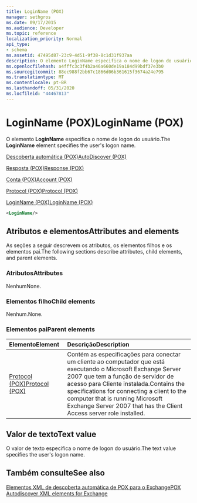 ```yaml
---
title: LoginName (POX)
manager: sethgros
ms.date: 09/17/2015
ms.audience: Developer
ms.topic: reference
localization_priority: Normal
api_type:
- schema
ms.assetid: 47495d87-23c9-4d51-9f38-8c1d31f937aa
description: O elemento LoginName especifica o nome de logon do usuário.
ms.openlocfilehash: a4fffc3c3f4b2a46a660de19a184d99bdf37e3b0
ms.sourcegitcommit: 88ec988f2bb67c1866d06b361615f3674a24e795
ms.translationtype: MT
ms.contentlocale: pt-BR
ms.lasthandoff: 05/31/2020
ms.locfileid: "44467813"
---
```

# <a name="loginname-pox"></a><span data-ttu-id="5cc03-103">LoginName (POX)</span><span class="sxs-lookup"><span data-stu-id="5cc03-103">LoginName (POX)</span></span>

<span data-ttu-id="5cc03-104">O elemento **LoginName** especifica o nome de logon do usuário.</span><span class="sxs-lookup"><span data-stu-id="5cc03-104">The **LoginName** element specifies the user's logon name.</span></span> 
  
[<span data-ttu-id="5cc03-105">Descoberta automática (POX)</span><span class="sxs-lookup"><span data-stu-id="5cc03-105">AutoDiscover (POX)</span></span>](autodiscover-pox.md)
  
[<span data-ttu-id="5cc03-106">Resposta (POX)</span><span class="sxs-lookup"><span data-stu-id="5cc03-106">Response (POX)</span></span>](response-pox.md)
  
[<span data-ttu-id="5cc03-107">Conta (POX)</span><span class="sxs-lookup"><span data-stu-id="5cc03-107">Account (POX)</span></span>](account-pox.md)
  
[<span data-ttu-id="5cc03-108">Protocol (POX)</span><span class="sxs-lookup"><span data-stu-id="5cc03-108">Protocol (POX)</span></span>](protocol-pox.md)
  
[<span data-ttu-id="5cc03-109">LoginName (POX)</span><span class="sxs-lookup"><span data-stu-id="5cc03-109">LoginName (POX)</span></span>](loginname-pox.md)
  
```xml
<LoginName/>
```

## <a name="attributes-and-elements"></a><span data-ttu-id="5cc03-110">Atributos e elementos</span><span class="sxs-lookup"><span data-stu-id="5cc03-110">Attributes and elements</span></span>

<span data-ttu-id="5cc03-111">As seções a seguir descrevem os atributos, os elementos filhos e os elementos pai.</span><span class="sxs-lookup"><span data-stu-id="5cc03-111">The following sections describe attributes, child elements, and parent elements.</span></span>
  
### <a name="attributes"></a><span data-ttu-id="5cc03-112">Atributos</span><span class="sxs-lookup"><span data-stu-id="5cc03-112">Attributes</span></span>

<span data-ttu-id="5cc03-113">Nenhum</span><span class="sxs-lookup"><span data-stu-id="5cc03-113">None.</span></span>
  
### <a name="child-elements"></a><span data-ttu-id="5cc03-114">Elementos filho</span><span class="sxs-lookup"><span data-stu-id="5cc03-114">Child elements</span></span>

<span data-ttu-id="5cc03-115">Nenhum.</span><span class="sxs-lookup"><span data-stu-id="5cc03-115">None.</span></span>
  
### <a name="parent-elements"></a><span data-ttu-id="5cc03-116">Elementos pai</span><span class="sxs-lookup"><span data-stu-id="5cc03-116">Parent elements</span></span>

|<span data-ttu-id="5cc03-117">**Elemento**</span><span class="sxs-lookup"><span data-stu-id="5cc03-117">**Element**</span></span>|<span data-ttu-id="5cc03-118">**Descrição**</span><span class="sxs-lookup"><span data-stu-id="5cc03-118">**Description**</span></span>|
|:-----|:-----|
|[<span data-ttu-id="5cc03-119">Protocol (POX)</span><span class="sxs-lookup"><span data-stu-id="5cc03-119">Protocol (POX)</span></span>](protocol-pox.md) <br/> |<span data-ttu-id="5cc03-120">Contém as especificações para conectar um cliente ao computador que está executando o Microsoft Exchange Server 2007 que tem a função de servidor de acesso para Cliente instalada.</span><span class="sxs-lookup"><span data-stu-id="5cc03-120">Contains the specifications for connecting a client to the computer that is running Microsoft Exchange Server 2007 that has the Client Access server role installed.</span></span>  <br/> |
   
## <a name="text-value"></a><span data-ttu-id="5cc03-121">Valor de texto</span><span class="sxs-lookup"><span data-stu-id="5cc03-121">Text value</span></span>

<span data-ttu-id="5cc03-122">O valor de texto especifica o nome de logon do usuário.</span><span class="sxs-lookup"><span data-stu-id="5cc03-122">The text value specifies the user's logon name.</span></span>
  
## <a name="see-also"></a><span data-ttu-id="5cc03-123">Também consulte</span><span class="sxs-lookup"><span data-stu-id="5cc03-123">See also</span></span>



[<span data-ttu-id="5cc03-124">Elementos XML de descoberta automática de POX para o Exchange</span><span class="sxs-lookup"><span data-stu-id="5cc03-124">POX Autodiscover XML elements for Exchange</span></span>](pox-autodiscover-xml-elements-for-exchange.md)

